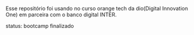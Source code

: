 Esse repositório foi usando no curso orange tech da dio(Digital Innovation One) em parceira  com o banco digital INTER.

status: bootcamp finalizado
